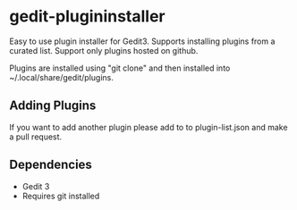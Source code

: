 # gedit-plugininstaller

Easy to use plugin installer for Gedit3. Supports installing plugins from a curated list. Support only plugins hosted on github.

Plugins are installed using "git clone" and then installed into ~/.local/share/gedit/plugins.

## Adding Plugins

If you want to add another plugin please add to to plugin-list.json and make a pull request.

## Dependencies

* Gedit 3
* Requires git installed
